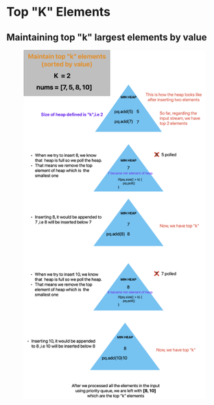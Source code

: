 # Top "K" Elements

## Maintaining top "k" largest elements by value

<figure><img src="../../.gitbook/assets/image (15).png" alt=""><figcaption></figcaption></figure>
